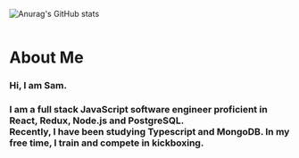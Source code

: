 <!-- ![Top Langs](https://github-readme-stats.vercel.app/api/top-langs/?username=samsumiya&hide=html&layout=compact)
 -->

![Anurag's GitHub stats](https://github-readme-stats.vercel.app/api?username=samsumiya&show_icons=true&theme=dracula)

<img src="" alt='' >

<h1>About Me</h1>  
<h3>Hi, I am Sam.</h3>
<h3>I am a full stack JavaScript software engineer proficient in React, Redux, Node.js and PostgreSQL. <br>Recently, I have been studying Typescript and MongoDB. In my free time, I train and compete in kickboxing.</h3>

